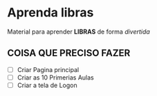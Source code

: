 # Aprenda libras
Material para aprender **LIBRAS** de forma *divertida*



## COISA QUE PRECISO FAZER
- [ ] Criar Pagina principal
- [ ] Criar as 10 Primerias Aulas
- [ ] Criar a tela de Logon
